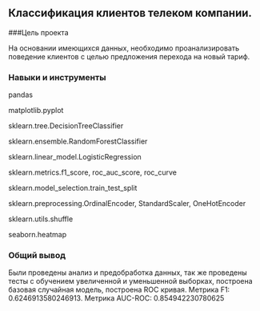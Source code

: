 ## Классификация клиентов телеком компании. 

###Цель проекта

На основании имеющихся данных, необходимо проанализировать поведение клиентов с целью предложения перехода на новый тариф. 

### Навыки и инструменты

pandas

matplotlib.pyplot

sklearn.tree.DecisionTreeClassifier

sklearn.ensemble.RandomForestClassifier 

sklearn.linear_model.LogisticRegression 

sklearn.metrics.f1_score, roc_auc_score, roc_curve 

sklearn.model_selection.train_test_split

sklearn.preprocessing.OrdinalEncoder, StandardScaler, OneHotEncoder

sklearn.utils.shuffle

seaborn.heatmap


### Общий вывод

Были проведены анализ и предобработка данных, так же проведены тесты с обучением увеличенной и уменьшенной выборках, построена базовая случайная модель, построена ROC кривая. Метрика F1: 0.6246913580246913. Метрика AUC-ROC: 0.854942230780625
